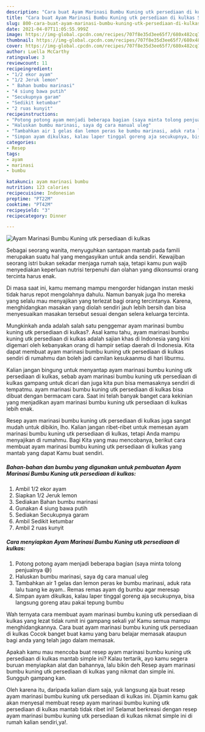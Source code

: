 ```yaml
---
description: "Cara buat Ayam Marinasi Bumbu Kuning utk persediaan di kulkas Sederhana Untuk Jualan"
title: "Cara buat Ayam Marinasi Bumbu Kuning utk persediaan di kulkas Sederhana Untuk Jualan"
slug: 800-cara-buat-ayam-marinasi-bumbu-kuning-utk-persediaan-di-kulkas-sederhana-untuk-jualan
date: 2021-04-07T11:05:55.999Z
image: https://img-global.cpcdn.com/recipes/707f8e35d3ee65f7/680x482cq70/ayam-marinasi-bumbu-kuning-utk-persediaan-di-kulkas-foto-resep-utama.jpg
thumbnail: https://img-global.cpcdn.com/recipes/707f8e35d3ee65f7/680x482cq70/ayam-marinasi-bumbu-kuning-utk-persediaan-di-kulkas-foto-resep-utama.jpg
cover: https://img-global.cpcdn.com/recipes/707f8e35d3ee65f7/680x482cq70/ayam-marinasi-bumbu-kuning-utk-persediaan-di-kulkas-foto-resep-utama.jpg
author: Luella McCarthy
ratingvalue: 3
reviewcount: 11
recipeingredient:
- "1/2 ekor ayam"
- "1/2 Jeruk lemon"
- " Bahan bumbu marinasi"
- "4 siung bawa putih"
- "Secukupnya garam"
- "Sedikit ketumbar"
- "2 ruas kunyit"
recipeinstructions:
- "Potong potong ayam menjadi beberapa bagian (saya minta tolong penjualnya 😅)"
- "Haluskan bumbu marinasi, saya dg cara manual uleg"
- "Tambahkan air 1 gelas dan lemon peras ke bumbu marinasi, aduk rata lalu tuang ke ayam.. Remas remas ayam dg bumbu agar meresap"
- "Simpan ayam dikulkas, kalau laper tinggal goreng aja secukupnya, bisa langsung goreng atau pakai tepung bumbu"
categories:
- Resep
tags:
- ayam
- marinasi
- bumbu

katakunci: ayam marinasi bumbu 
nutrition: 123 calories
recipecuisine: Indonesian
preptime: "PT22M"
cooktime: "PT42M"
recipeyield: "3"
recipecategory: Dinner

---
```



![Ayam Marinasi Bumbu Kuning utk persediaan di kulkas](https://img-global.cpcdn.com/recipes/707f8e35d3ee65f7/680x482cq70/ayam-marinasi-bumbu-kuning-utk-persediaan-di-kulkas-foto-resep-utama.jpg)

Sebagai seorang wanita, menyuguhkan santapan mantab pada famili merupakan suatu hal yang mengasyikan untuk anda sendiri. Kewajiban seorang istri bukan sekadar menjaga rumah saja, tetapi kamu pun wajib menyediakan keperluan nutrisi terpenuhi dan olahan yang dikonsumsi orang tercinta harus enak.

Di masa  saat ini, kamu memang mampu mengorder hidangan instan meski tidak harus repot mengolahnya dahulu. Namun banyak juga lho mereka yang selalu mau menyajikan yang terlezat bagi orang tercintanya. Karena, menghidangkan masakan yang diolah sendiri jauh lebih bersih dan bisa menyesuaikan masakan tersebut sesuai dengan selera keluarga tercinta. 



Mungkinkah anda adalah salah satu penggemar ayam marinasi bumbu kuning utk persediaan di kulkas?. Asal kamu tahu, ayam marinasi bumbu kuning utk persediaan di kulkas adalah sajian khas di Indonesia yang kini digemari oleh kebanyakan orang di hampir setiap daerah di Indonesia. Kita dapat membuat ayam marinasi bumbu kuning utk persediaan di kulkas sendiri di rumahmu dan boleh jadi camilan kesukaanmu di hari liburmu.

Kalian jangan bingung untuk menyantap ayam marinasi bumbu kuning utk persediaan di kulkas, sebab ayam marinasi bumbu kuning utk persediaan di kulkas gampang untuk dicari dan juga kita pun bisa memasaknya sendiri di tempatmu. ayam marinasi bumbu kuning utk persediaan di kulkas bisa dibuat dengan bermacam cara. Saat ini telah banyak banget cara kekinian yang menjadikan ayam marinasi bumbu kuning utk persediaan di kulkas lebih enak.

Resep ayam marinasi bumbu kuning utk persediaan di kulkas juga sangat mudah untuk dibikin, lho. Kalian jangan ribet-ribet untuk memesan ayam marinasi bumbu kuning utk persediaan di kulkas, tetapi Anda mampu menyajikan di rumahmu. Bagi Kita yang mau mencobanya, berikut cara membuat ayam marinasi bumbu kuning utk persediaan di kulkas yang mantab yang dapat Kamu buat sendiri.

<!--inarticleads1-->

##### Bahan-bahan dan bumbu yang digunakan untuk pembuatan Ayam Marinasi Bumbu Kuning utk persediaan di kulkas:

1. Ambil 1/2 ekor ayam
1. Siapkan 1/2 Jeruk lemon
1. Sediakan  Bahan bumbu marinasi
1. Gunakan 4 siung bawa putih
1. Sediakan Secukupnya garam
1. Ambil Sedikit ketumbar
1. Ambil 2 ruas kunyit




<!--inarticleads2-->

##### Cara menyiapkan Ayam Marinasi Bumbu Kuning utk persediaan di kulkas:

1. Potong potong ayam menjadi beberapa bagian (saya minta tolong penjualnya 😅)
1. Haluskan bumbu marinasi, saya dg cara manual uleg
1. Tambahkan air 1 gelas dan lemon peras ke bumbu marinasi, aduk rata lalu tuang ke ayam.. Remas remas ayam dg bumbu agar meresap
1. Simpan ayam dikulkas, kalau laper tinggal goreng aja secukupnya, bisa langsung goreng atau pakai tepung bumbu




Wah ternyata cara membuat ayam marinasi bumbu kuning utk persediaan di kulkas yang lezat tidak rumit ini gampang sekali ya! Kamu semua mampu menghidangkannya. Cara buat ayam marinasi bumbu kuning utk persediaan di kulkas Cocok banget buat kamu yang baru belajar memasak ataupun bagi anda yang telah jago dalam memasak.

Apakah kamu mau mencoba buat resep ayam marinasi bumbu kuning utk persediaan di kulkas mantab simple ini? Kalau tertarik, ayo kamu segera buruan menyiapkan alat dan bahannya, lalu bikin deh Resep ayam marinasi bumbu kuning utk persediaan di kulkas yang nikmat dan simple ini. Sungguh gampang kan. 

Oleh karena itu, daripada kalian diam saja, yuk langsung aja buat resep ayam marinasi bumbu kuning utk persediaan di kulkas ini. Dijamin kamu gak akan menyesal membuat resep ayam marinasi bumbu kuning utk persediaan di kulkas mantab tidak ribet ini! Selamat berkreasi dengan resep ayam marinasi bumbu kuning utk persediaan di kulkas nikmat simple ini di rumah kalian sendiri,ya!.

